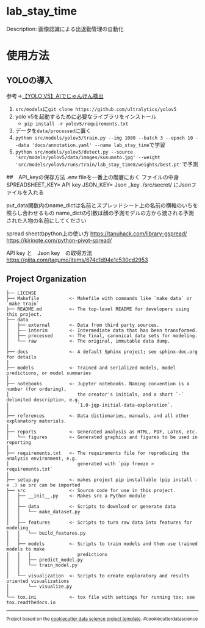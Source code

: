 lab_stay_time
==============================

Description: 画像認識による出退勤管理の自動化


# 使用方法
## YOLOの導入
参考→[【YOLO V5】AIでじゃんけん検出](https://qiita.com/PoodleMaster/items/5f2cc3248c03b03821b8)
1. `src/models`に`git clone https://github.com/ultralytics/yolov5`
2. yolo v5を起動するために必要なライブラリをインストール
   - `pip install -r yolov5/requirements.txt`
3. データを`data/processed`に置く
4. `python src/models/yolov5/train.py --img 1080 --batch 3 --epoch 10 --data 'docs/annotation.yaml' --name lab_stay_time`で学習
5. `python src/models/yolov5/detect.py --source 'src/models/yolov5/data/images/kusumoto.jpg' --weight 'src/models/yolov5/runs/train/lab_stay_time8/weights/best.pt'`で予測



##　API_keyの保存方法
.env fileを一番上の階層におく
ファイルの中身  
    SPREADSHEET_KEY= API key
    JSON_KEY= Json _key
./src/secret/
にJsonファイルを入れる

put_data関数内のname_dictは名前とスプレッドシート上の名前の横軸のいちを照らし合わせるもの
name_dictの引数は顔の予測モデルの方から渡される予測された人物の名前にしてください

spread sheetのpython上の使い方
https://tanuhack.com/library-gspread/
https://kirinote.com/python-pivot-spread/

API key と　Json key　の取得方法
https://qiita.com/taqumo/items/674c1d94e1c530cd2953

Project Organization
------------

    ├── LICENSE
    ├── Makefile           <- Makefile with commands like `make data` or `make train`
    ├── README.md          <- The top-level README for developers using this project.
    ├── data
    │   ├── external       <- Data from third party sources.
    │   ├── interim        <- Intermediate data that has been transformed.
    │   ├── processed      <- The final, canonical data sets for modeling.
    │   └── raw            <- The original, immutable data dump.
    │
    ├── docs               <- A default Sphinx project; see sphinx-doc.org for details
    │
    ├── models             <- Trained and serialized models, model predictions, or model summaries
    │
    ├── notebooks          <- Jupyter notebooks. Naming convention is a number (for ordering),
    │                         the creator's initials, and a short `-` delimited description, e.g.
    │                         `1.0-jqp-initial-data-exploration`.
    │
    ├── references         <- Data dictionaries, manuals, and all other explanatory materials.
    │
    ├── reports            <- Generated analysis as HTML, PDF, LaTeX, etc.
    │   └── figures        <- Generated graphics and figures to be used in reporting
    │
    ├── requirements.txt   <- The requirements file for reproducing the analysis environment, e.g.
    │                         generated with `pip freeze > requirements.txt`
    │
    ├── setup.py           <- makes project pip installable (pip install -e .) so src can be imported
    ├── src                <- Source code for use in this project.
    │   ├── __init__.py    <- Makes src a Python module
    │   │
    │   ├── data           <- Scripts to download or generate data
    │   │   └── make_dataset.py
    │   │
    │   ├── features       <- Scripts to turn raw data into features for modeling
    │   │   └── build_features.py
    │   │
    │   ├── models         <- Scripts to train models and then use trained models to make
    │   │   │                 predictions
    │   │   ├── predict_model.py
    │   │   └── train_model.py
    │   │
    │   └── visualization  <- Scripts to create exploratory and results oriented visualizations
    │       └── visualize.py
    │
    └── tox.ini            <- tox file with settings for running tox; see tox.readthedocs.io


--------

<p><small>Project based on the <a target="_blank" href="https://drivendata.github.io/cookiecutter-data-science/">cookiecutter data science project template</a>. #cookiecutterdatascience</small></p>

